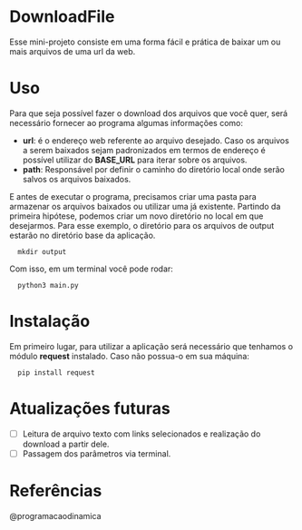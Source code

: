 # DownloadFile

Esse mini-projeto consiste em uma forma fácil e prática de baixar um ou mais arquivos de uma url da web.

# Uso

Para que seja possível fazer o download dos arquivos que você quer, será necessário fornecer ao programa algumas informações como:
*   **url**: é o endereço web referente ao arquivo desejado. Caso os arquivos a serem baixados sejam padronizados em termos de endereço é possível utilizar do **BASE_URL** para iterar sobre os arquivos.
*   **path**: Responsável por definir o caminho do diretório local onde serão salvos os arquivos baixados. 

E antes de executar o programa, precisamos criar uma pasta para armazenar os arquivos baixados ou utilizar uma já existente. Partindo da primeira hipótese, podemos criar um novo diretório no local em que desejarmos. Para esse exemplo, o diretório para os arquivos de output estarão no diretório base da aplicação.
```
  mkdir output
```

Com isso, em um terminal você pode rodar:
```
  python3 main.py
```
 
# Instalação 
Em primeiro lugar, para utilizar a aplicação será necessário que tenhamos o módulo **request** instalado. Caso não possua-o em sua máquina:

```
  pip install request
```
# Atualizações futuras

- [ ] Leitura de arquivo texto com links selecionados e realização do download a partir dele.
- [ ] Passagem dos parâmetros via terminal. 

# Referências

@programacaodinamica
